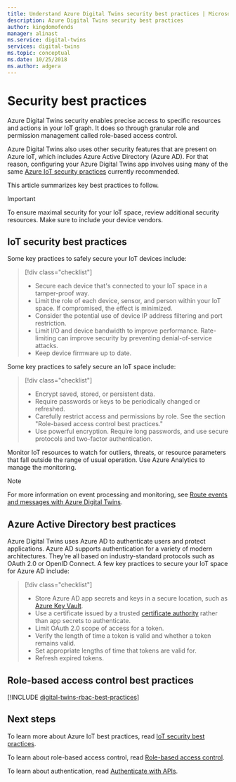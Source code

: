 ```yaml
---
title: Understand Azure Digital Twins security best practices | Microsoft Docs
description: Azure Digital Twins security best practices
author: kingdomofends
manager: alinast
ms.service: digital-twins
services: digital-twins
ms.topic: conceptual
ms.date: 10/25/2018
ms.author: adgera
---
```


# Security best practices

Azure Digital Twins security enables precise access to specific resources and actions in your IoT graph. It does so through granular role and permission management called role-based access control.

Azure Digital Twins also uses other security features that are present on Azure IoT, which includes Azure Active Directory (Azure AD). For that reason, configuring your Azure Digital Twins app involves using many of the same [Azure IoT security practices](https://docs.microsoft.com/azure/iot-fundamentals/iot-security-best-practices?context=azure/iot-hub/) currently recommended.

This article summarizes key best practices to follow.

> [!IMPORTANT]
> To ensure maximal security for your IoT space, review additional security resources. Make sure to include your device vendors.

## IoT security best practices

Some key practices to safely secure your IoT devices include:

> [!div class="checklist"]
> * Secure each device that's connected to your IoT space in a tamper-proof way.
> * Limit the role of each device, sensor, and person within your IoT space. If compromised, the effect is minimized.
> * Consider the potential use of device IP address filtering and port restriction.
> * Limit I/O and device bandwidth to improve performance. Rate-limiting can improve security by preventing denial-of-service attacks.
> * Keep device firmware up to date.

Some key practices to safely secure an IoT space include:

> [!div class="checklist"]
> * Encrypt saved, stored, or persistent data.
> * Require passwords or keys to be periodically changed or refreshed.
> * Carefully restrict access and permissions by role. See the section "Role-based access control best practices."
> * Use powerful encryption. Require long passwords, and use secure protocols and two-factor authentication.

Monitor IoT resources to watch for outliers, threats, or resource parameters that fall outside the range of usual operation. Use Azure Analytics to manage the monitoring.

> [!NOTE]
> For more information on event processing and monitoring, see [Route events and messages with Azure Digital Twins](./concepts-events-routing.md).

## Azure Active Directory best practices

Azure Digital Twins uses Azure AD to authenticate users and protect applications. Azure AD supports authentication for a variety of modern architectures. They're all based on industry-standard protocols such as OAuth 2.0 or OpenID Connect. A few key practices to secure your IoT space for Azure AD include:

> [!div class="checklist"]
> * Store Azure AD app secrets and keys in a secure location, such as [Azure Key Vault](https://azure.microsoft.com/services/key-vault/).
> * Use a certificate issued by a trusted [certificate authority](https://docs.microsoft.com/azure/active-directory/authentication/active-directory-certificate-based-authentication-get-started) rather than app secrets to authenticate.
> * Limit OAuth 2.0 scope of access for a token.
> * Verify the length of time a token is valid and whether a token remains valid.
> * Set appropriate lengths of time that tokens are valid for.
> * Refresh expired tokens.

## Role-based access control best practices

[!INCLUDE [digital-twins-rbac-best-practices](../../includes/digital-twins-rbac-best-practices.md)]

## Next steps

To learn more about Azure IoT best practices, read [IoT security best practices](https://docs.microsoft.com/azure/iot-fundamentals/iot-security-best-practices?context=azure/iot-hub/).

To learn about role-based access control, read [Role-based access control](./security-role-based-access-control.md).

To learn about authentication, read [Authenticate with APIs](./security-authenticating-apis.md).
